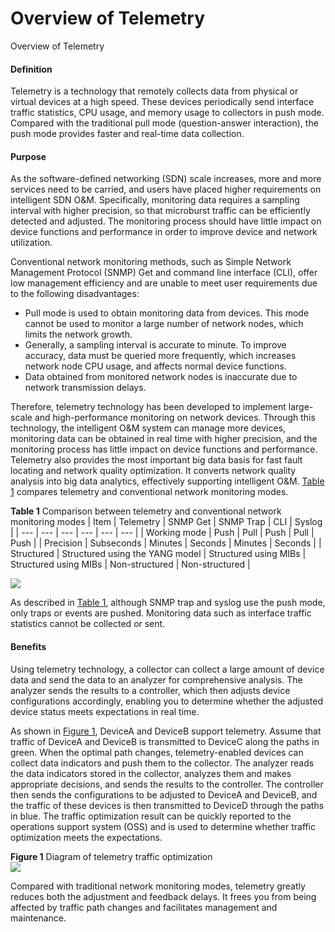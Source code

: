 Overview of Telemetry
=====================

Overview of Telemetry

#### Definition

Telemetry is a technology that remotely collects data from physical or virtual devices at a high speed. These devices periodically send interface traffic statistics, CPU usage, and memory usage to collectors in push mode. Compared with the traditional pull mode (question-answer interaction), the push mode provides faster and real-time data collection.


#### Purpose

As the software-defined networking (SDN) scale increases, more and more services need to be carried, and users have placed higher requirements on intelligent SDN O&M. Specifically, monitoring data requires a sampling interval with higher precision, so that microburst traffic can be efficiently detected and adjusted. The monitoring process should have little impact on device functions and performance in order to improve device and network utilization.

Conventional network monitoring methods, such as Simple Network Management Protocol (SNMP) Get and command line interface (CLI), offer low management efficiency and are unable to meet user requirements due to the following disadvantages:

* Pull mode is used to obtain monitoring data from devices. This mode cannot be used to monitor a large number of network nodes, which limits the network growth.
* Generally, a sampling interval is accurate to minute. To improve accuracy, data must be queried more frequently, which increases network node CPU usage, and affects normal device functions.
* Data obtained from monitored network nodes is inaccurate due to network transmission delays.

Therefore, telemetry technology has been developed to implement large-scale and high-performance monitoring on network devices. Through this technology, the intelligent O&M system can manage more devices, monitoring data can be obtained in real time with higher precision, and the monitoring process has little impact on device functions and performance. Telemetry also provides the most important big data basis for fast fault locating and network quality optimization. It converts network quality analysis into big data analytics, effectively supporting intelligent O&M. [Table 1](#EN-US_CONCEPT_0000001563754521__en-us_concept_0275777949_tab_1) compares telemetry and conventional network monitoring modes.

**Table 1** Comparison between telemetry and conventional network monitoring modes
| Item | Telemetry | SNMP Get | SNMP Trap | CLI | Syslog |
| --- | --- | --- | --- | --- | --- |
| Working mode | Push | Pull | Push | Pull | Push |
| Precision | Subseconds | Minutes | Seconds | Minutes | Seconds |
| Structured | Structured using the YANG model | Structured using MIBs | Structured using MIBs | Non-structured | Non-structured |


![](public_sys-resources/note_3.0-en-us.png) 

As described in [Table 1](#EN-US_CONCEPT_0000001563754521__en-us_concept_0275777949_tab_1), although SNMP trap and syslog use the push mode, only traps or events are pushed. Monitoring data such as interface traffic statistics cannot be collected or sent.



#### Benefits

Using telemetry technology, a collector can collect a large amount of device data and send the data to an analyzer for comprehensive analysis. The analyzer sends the results to a controller, which then adjusts device configurations accordingly, enabling you to determine whether the adjusted device status meets expectations in real time.

As shown in [Figure 1](#EN-US_CONCEPT_0000001563754521__en-us_concept_0275777949_fig143311526135620), DeviceA and DeviceB support telemetry. Assume that traffic of DeviceA and DeviceB is transmitted to DeviceC along the paths in green. When the optimal path changes, telemetry-enabled devices can collect data indicators and push them to the collector. The analyzer reads the data indicators stored in the collector, analyzes them and makes appropriate decisions, and sends the results to the controller. The controller then sends the configurations to be adjusted to DeviceA and DeviceB, and the traffic of these devices is then transmitted to DeviceD through the paths in blue. The traffic optimization result can be quickly reported to the operations support system (OSS) and is used to determine whether traffic optimization meets the expectations.

**Figure 1** Diagram of telemetry traffic optimization  
![](figure/en-us_image_0000001563754573.png)

Compared with traditional network monitoring modes, telemetry greatly reduces both the adjustment and feedback delays. It frees you from being affected by traffic path changes and facilitates management and maintenance.